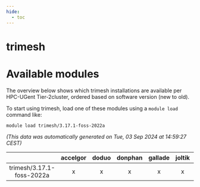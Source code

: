 ```yaml
---
hide:
  - toc
---
```


trimesh
=======

# Available modules


The overview below shows which trimesh installations are available per HPC-UGent Tier-2cluster, ordered based on software version (new to old).

To start using trimesh, load one of these modules using a `module load` command like:

```shell
module load trimesh/3.17.1-foss-2022a
```

*(This data was automatically generated on Tue, 03 Sep 2024 at 14:59:27 CEST)*  

| |accelgor|doduo|donphan|gallade|joltik|shinx|skitty|
| :---: | :---: | :---: | :---: | :---: | :---: | :---: | :---: |
|trimesh/3.17.1-foss-2022a|x|x|x|x|x|x|x|
